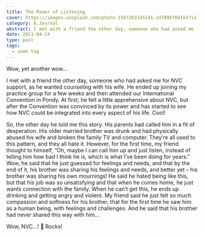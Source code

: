 ```yaml
---
title: The Power of Listening
cover: https://images.unsplash.com/photo-1507263145141-2d789bf04fe3?ixlib=rb-0.3.5&s=764ad28d22c24846135dafe43028b777&auto=format&fit=crop&w=1440&h=900
category: 6.Journal
abstract: I met with a friend the other day, someone who had asked me for NVC support, as he wanted counselling with his wife. 
date: 2011-04-14
type: post
tags:
  - some tag
---
```


Wow, yet another wow…

I met with a friend the other day, someone who had asked me for NVC support, as he wanted counseling with his wife. He ended up joining my practice group for a few weeks and then attended our International Convention in Pondy. At first, he felt a little apprehensive about NVC, but after the Convention was convinced by its power and has started to see how NVC could be integrated into every aspect of his life. Cool!

So, the other day he told me this story. His parents had called him in a fit of desperation. His older married brother was drunk and had physically abused his wife and broken the family TV and computer. They’re all used to this pattern, and they all hate it. However, for the first time, my friend thought to himself, “Oh, maybe I can call him up and just listen, instead of telling him how bad I think he is, which is what I’ve been doing for years.” Wow, he said that he just guessed for feelings and needs, and that by the end of it, his brother was sharing his feelings and needs, and better yet – his brother was sharing his own mournings! He said he hated being like this, but that his job was so unsatisfying and that when he comes home, he just wants connection with the family. When he can’t get this, he ends up drinking and getting angry and violent. My friend said he just felt so much compassion and softness for his brother, that for the first time he saw him as a human being, with feelings and challenges. And he said that his brother had never shared this way with him…

Wow, NVC…! 🙂 Rocks!

